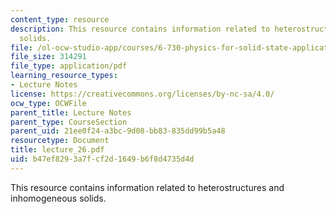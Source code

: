 ```yaml
---
content_type: resource
description: This resource contains information related to heterostructures and inhomogeneous
  solids.
file: /ol-ocw-studio-app/courses/6-730-physics-for-solid-state-applications-spring-2003/b47ef8293a7fcf2d1649b6f8d4735d4d_lecture_26.pdf
file_size: 314291
file_type: application/pdf
learning_resource_types:
- Lecture Notes
license: https://creativecommons.org/licenses/by-nc-sa/4.0/
ocw_type: OCWFile
parent_title: Lecture Notes
parent_type: CourseSection
parent_uid: 21ee0f24-a3bc-9d08-bb83-835dd99b5a48
resourcetype: Document
title: lecture_26.pdf
uid: b47ef829-3a7f-cf2d-1649-b6f8d4735d4d
---
```

This resource contains information related to heterostructures and inhomogeneous solids.